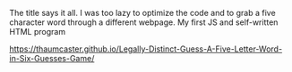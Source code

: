 The title says it all. I was too lazy to optimize the code and to grab a five character word through a different webpage.
My first JS and self-written HTML program

https://thaumcaster.github.io/Legally-Distinct-Guess-A-Five-Letter-Word-in-Six-Guesses-Game/
